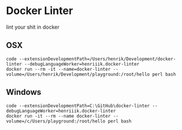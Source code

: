# Docker Linter
lint your shit in docker

## OSX
```
code --extensionDevelopmentPath=/Users/henrik/Development/docker-linter --debugLanguageWorker=henriiik.docker-linter
docker run --rm -it --name=docker-linter --volume=/Users/henrik/Development/playground:/root/hello perl bash
```

## Windows
```
code --extensionDevelopmentPath=C:\GitHub\docker-linter --debugLanguageWorker=henriiik.docker-linter
docker run -it --rm --name docker-linter --volume=/c/Users/playground:/root/hello perl bash
```